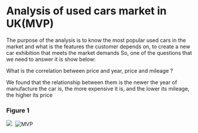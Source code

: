 # Analysis of used cars market in UK(MVP)
The purpose of the analysis is to know the most popular used cars in the market and what is the features the customer depends on, to create a new car exhibition that meets the market demands
So, one of the questions that we need to answer it is show below:

What is the correlation between price and year, price and mileage ?

We found that the relationship between them is the newer the year of manufacture the car is, the more expensive it is, and the lower its mileage, the higher its price 
### Figure 1

![](https://github.com/iAmersaleh/EDA_t5/issues/1#issue-1056012267)
<img src="">
![MVP](https://user-images.githubusercontent.com/93071403/142191464-213d5770-718c-4a50-99f8-86d278d5f539.png)
